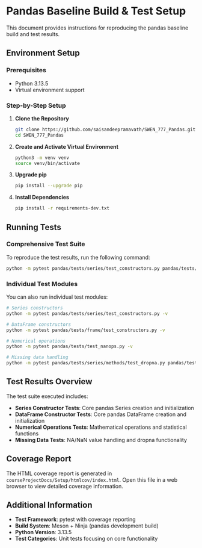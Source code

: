 # Pandas Baseline Build & Test Setup

This document provides instructions for reproducing the pandas baseline build and test results.

## Environment Setup

### Prerequisites
- Python 3.13.5
- Virtual environment support


### Step-by-Step Setup

1. **Clone the Repository**
   ```bash
   git clone https://github.com/saisandeepramavath/SWEN_777_Pandas.git
   cd SWEN_777_Pandas
   ```

2. **Create and Activate Virtual Environment**
   ```bash
   python3 -m venv venv
   source venv/bin/activate
   ```

3. **Upgrade pip**
   ```bash
   pip install --upgrade pip
   ```

4. **Install Dependencies**
   ```bash
   pip install -r requirements-dev.txt
   ```

## Running Tests

### Comprehensive Test Suite
To reproduce the test results, run the following command:

```bash
python -m pytest pandas/tests/series/test_constructors.py pandas/tests/frame/test_constructors.py pandas/tests/test_nanops.py pandas/tests/series/methods/test_dropna.py pandas/tests/frame/methods/test_dropna.py -v --cov=pandas --cov-report=html:courseProjectDocs/Setup/htmlcov --cov-report=term
```

### Individual Test Modules
You can also run individual test modules:

```bash
# Series constructors
python -m pytest pandas/tests/series/test_constructors.py -v

# DataFrame constructors  
python -m pytest pandas/tests/frame/test_constructors.py -v

# Numerical operations
python -m pytest pandas/tests/test_nanops.py -v

# Missing data handling
python -m pytest pandas/tests/series/methods/test_dropna.py pandas/tests/frame/methods/test_dropna.py -v
```

## Test Results Overview

The test suite executed includes:
- **Series Constructor Tests**: Core pandas Series creation and initialization
- **DataFrame Constructor Tests**: Core pandas DataFrame creation and initialization  
- **Numerical Operations Tests**: Mathematical operations and statistical functions
- **Missing Data Tests**: NA/NaN value handling and dropna functionality

## Coverage Report

The HTML coverage report is generated in `courseProjectDocs/Setup/htmlcov/index.html`. 
Open this file in a web browser to view detailed coverage information.



## Additional Information

- **Test Framework**: pytest with coverage reporting
- **Build System**: Meson + Ninja (pandas development build)
- **Python Version**: 3.13.5
- **Test Categories**: Unit tests focusing on core functionality